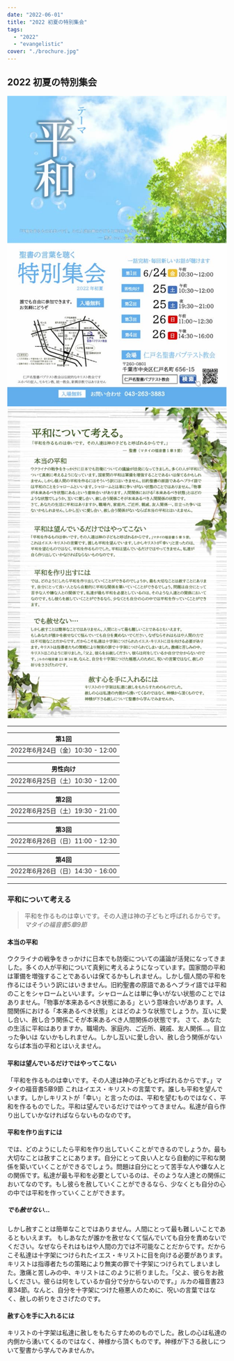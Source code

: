 ```yaml
---
date: "2022-06-01"
title: "2022 初夏の特別集会"
tags:
  - "2022"
  - "evangelistic"
cover: "./brochure.jpg"
---
```


## 2022 初夏の特別集会

![](./brochure.jpg)
![](./brochure-back.jpg)

---

| 第1回 |
| ------------------------------ |
| 2022年6月24日（金）10:30 - 12:00 |

| 男性向け |
| ------------------------------ |
| 2022年6月25日（土）10:30 - 12:00 |

| 第2回 |
| ------------------------------ |
| 2022年6月25日（土）19:30 - 21:00 |

| 第3回 |
| ------------------------------ |
| 2022年6月26日（日）11:00 - 12:30 |

| 第4回 |
| ------------------------------ |
| 2022年6月26日（日）14:30 - 16:00 |

---


### 平和について考える



> 平和を作るものは幸いです。その人達は神の子どもと呼ばれるからです。
> <cite>マタイの福音書5章9節</cite>

#### 本当の平和

ウクライナの戦争をきっかけに日本でも防衛についての議論が活発になってきました。多くの人が平和について真剣に考えるようになっています。国家間の平和は軍備を増強することであるいは保てるかもしれません。しかし個人間の平和を作るにはそういう訳にはいきません。旧約聖書の原語であるヘブライ語では平和のことをシャロームといいます。シャロームとは単に争いがない状態のことではありません。「物事が本来あるべき状態にある」という意味合いがあります。人間関係における「本来あるべき状態」とはどのような状態でしょうか。互いに愛し合い、赦し合う関係こそが本来あるべき人間関係の状態です。
さて、あなたの生活に平和はありますか。職場内、家庭内、ご近所、親戚、友人関係...。目立った争いは ないかもしれません。しかし互いに愛し合い、赦し合う関係がないならば本当の平和とはいえません。

#### 平和は望んでいるだけではやってこない

「平和を作るものは幸いです。その人達は神の子どもと呼ばれるからです。」マタイの福音書5章9節
これはイエス・キリストの言葉です。誰しも平和を望んでいます。しかしキリストが「幸い」と言ったのは、平和を望むものではなく、平和を作るものでした。平和は望んでいるだけではやってきません。私達が自ら作り出していかなければならないものなのです。

#### 平和を作り出すには

では、どのようにしたら平和を作り出していくことができるのでしょうか。最も大切なことは赦すことにあります。自分にとって良い人となら自動的に平和な関係を築いていくことができるでしょう。問題は自分にとって苦手な人や嫌な人との関係です。私達が最も平和を必要としているのは、そのような人達との関係においてなのです。もし彼らを赦していくことができるなら、少なくとも自分の心の中では平和を作っていくことができます。

##### でも赦せない...

しかし赦すことは簡単なことではありません。人間にとって最も難しいことであるともいえます。
もしあなたが誰かを赦せなくて悩んでいても自分を責めないでください。なぜならそれはもはや人間の力では不可能なことだからです。だからこそ私達は十字架につけられたイエス・キリストに目を向ける必要があります。キリストは指導者たちの策略により無実の罪で十字架につけられてしまいました。激痛と苦しみの中、キリストはこのように祈りました。「父よ、彼らをお赦しください。彼らは何をしているか自分で分からないのです。」ルカの福音書23章34節。なんと、自分を十字架につけた極悪人のために、呪いの言葉ではなく、赦しの祈りをささげたのです。

#### 赦す心を手に入れるには

キリストの十字架は私達に赦しをもたらすためのものでした。赦しの心は私達の内側から湧いてくるのではなく、神様から頂くものです。神様が下さる赦しについて聖書から学んでみませんか。
